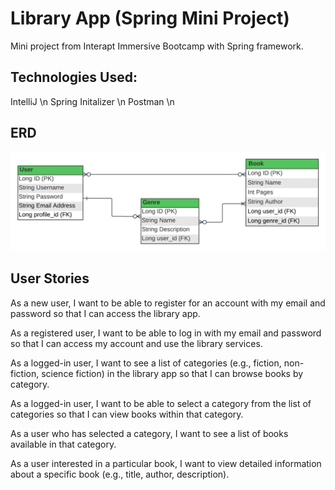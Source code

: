 # Library App (Spring Mini Project)
Mini project from Interapt Immersive Bootcamp with Spring framework.

## Technologies Used:
IntelliJ \n
Spring Initalizer \n
Postman \n


## ERD 
![ERD for Library App](image.png)

## User Stories
As a new user, I want to be able to register for an account with my email and password so that I can access the library app.

As a registered user, I want to be able to log in with my email and password so that I can access my account and use the library services.

As a logged-in user, I want to see a list of categories (e.g., fiction, non-fiction, science fiction) in the library app so that I can browse books by category.

As a logged-in user, I want to be able to select a category from the list of categories so that I can view books within that category.

As a user who has selected a category, I want to see a list of books available in that category.

As a user interested in a particular book, I want to view detailed information about a specific book (e.g., title, author, description).
